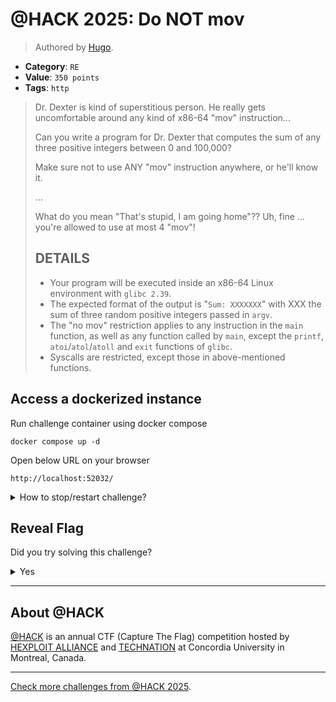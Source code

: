 # @HACK 2025: Do NOT mov

> Authored by [Hugo](https://github.com/hkerma).

- **Category**: `RE`
- **Value**: `350 points`
- **Tags**: `http`

> Dr. Dexter is kind of superstitious person.
> He really gets uncomfortable around any kind of x86-64 "mov" instruction...
> 
> Can you write a program for Dr. Dexter that computes the sum of any three positive integers between 0 and 100,000?
> 
> Make sure not to use ANY "mov" instruction anywhere, or he'll know it.
> 
> ...
> 
> What do you mean "That's stupid, I am going home"?? Uh, fine ... you're allowed to use at most 4 "mov"!
> 
> ## DETAILS
> - Your program will be executed inside an x86-64 Linux environment with `glibc 2.39`.
> - The expected format of the output is "`Sum: XXXXXXX`" with XXX the sum of three random positive integers passed in `argv`.
> - The "no mov" restriction applies to any instruction in the `main` function, as well as any function called by `main`, except the `printf`, `atoi`/`atol`/`atoll` and `exit` functions of `glibc`.
> - Syscalls are restricted, except those in above-mentioned functions.
> 

## Access a dockerized instance

Run challenge container using docker compose
```
docker compose up -d
```
Open below URL on your browser
```
http://localhost:52032/
```
<details>
<summary>
How to stop/restart challenge?
</summary>

To stop the challenge run
```
docker compose stop
```
To restart the challenge run
```
docker compose restart
```

</details>


## Reveal Flag

Did you try solving this challenge?
<details>
<summary>
Yes
</summary>

Did you **REALLY** try solving this challenge?

<details>
<summary>
Yes, I promise!
</summary>

Flag: `ATHACKCTF{IDoNOTLikeToMovItMovIt}`

</details>
</details>


---

## About @HACK
[@HACK](https://athackctf.com/) is an annual CTF (Capture The Flag) competition hosted by [HEXPLOIT ALLIANCE](https://hexploit-alliance.com/) and [TECHNATION](https://technationcanada.ca/) at Concordia University in Montreal, Canada.

---
[Check more challenges from @HACK 2025](https://github.com/athack-ctf/AtHackCTF-2025-Challenges).
